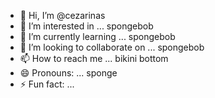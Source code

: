 - 👋 Hi, I’m @cezarinas
- 👀 I’m interested in ... spongebob
- 🌱 I’m currently learning ... spongebob
- 💞️ I’m looking to collaborate on ... spongebob
- 📫 How to reach me ... bikini bottom
- 😄 Pronouns: ... sponge
- ⚡ Fun fact: ...

<!---
cezarinas/cezarinas is a ✨ special ✨ repository because its `README.md` (this file) appears on your GitHub profile.
You can click the Preview link to take a look at your changes.
--->
